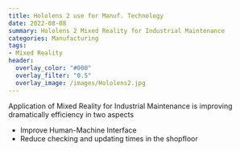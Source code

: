 ```yaml
---
title: Hololens 2 use for Manuf. Technology
date: 2022-08-08
summary: Hololens 2 Mixed Reality for Industrial Maintenance
categories: Manufacturing
tags:
- Mixed Reality
header:
  overlay_color: "#000"
  overlay_filter: "0.5"
  overlay_image: /images/Hololens2.jpg
---
```


Application of Mixed Reality for Industrial Maintenance is improving dramatically efficiency in two aspects

- Improve Human-Machine Interface
- Reduce checking and updating times in the shopfloor
